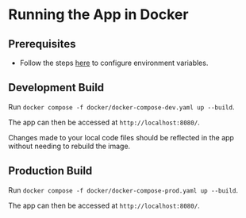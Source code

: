 # Running the App in Docker

## Prerequisites

- Follow the steps [here](environment-variables) to configure environment variables.

## Development Build

Run `docker compose -f docker/docker-compose-dev.yaml up --build`.

The app can then be accessed at `http://localhost:8080/`.

Changes made to your local code files should be reflected in the app without needing to rebuild the image.

## Production Build

Run `docker compose -f docker/docker-compose-prod.yaml up --build`.

The app can then be accessed at `http://localhost:8080/`.
